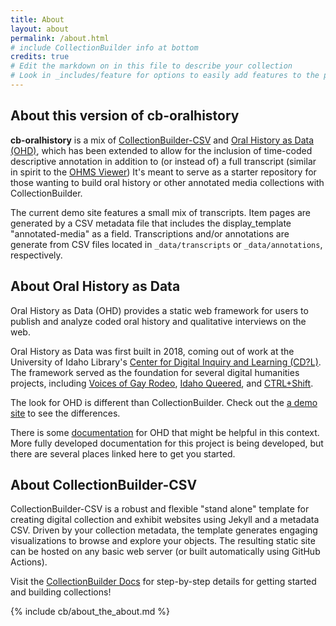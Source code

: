 ```yaml
---
title: About
layout: about
permalink: /about.html
# include CollectionBuilder info at bottom
credits: true
# Edit the markdown on in this file to describe your collection
# Look in _includes/feature for options to easily add features to the page
---
```


## About this version of cb-oralhistory

**cb-oralhistory** is a mix of [CollectionBuilder-CSV](https://github.com/CollectionBuilder/collectionbuilder-csv) and [Oral History as Data (OHD)](https://github.com/oralhistoryasdata/oralhistoryasdata.github.io), which has been extended to allow for the inclusion of time-coded descriptive annotation in addition to (or instead of) a full transcript (similar in spirit to the [OHMS Viewer](https://github.com/uklibraries/ohms-viewer)) It's meant to serve as a starter repository for those wanting to build oral history or other annotated media collections with CollectionBuilder. 

The current demo site features a small mix of transcripts. Item pages are generated by a CSV metadata file that includes the display_template "annotated-media" as a field. Transcriptions and/or annotations are generate from CSV files located in `_data/transcripts` or `_data/annotations`, respectively.

## About Oral History as Data
Oral History as Data (OHD) provides a static web framework for users to publish and analyze coded oral history and qualitative interviews on the web. 

Oral History as Data was first built in 2018, coming out of work at the University of Idaho Library's [Center for Digital Inquiry and Learning (CD?L)](https://cdil.lib.uidaho.edu/). 
The framework served as the foundation for several digital humanities projects, including [Voices of Gay Rodeo](https://www.voicesofgayrodeo.com/), [Idaho Queered](https://www.lib.uidaho.edu/queered/), and [CTRL+Shift](https://ctrl-shift.org/). 

The look for OHD is different than CollectionBuilder. Check out the [a demo site](https://oralhistoryasdata.github.io/) to see the differences.

There is some [documentation](https://oralhistoryasdata.github.io/about.html#documentation) for OHD that might be helpful in this context. More fully developed documentation for this project is being developed, but there are several places linked here to get you started.

## About CollectionBuilder-CSV

CollectionBuilder-CSV is a robust and flexible "stand alone" template for creating digital collection and exhibit websites using Jekyll and a metadata CSV.
Driven by your collection metadata, the template generates engaging visualizations to browse and explore your objects.
The resulting static site can be hosted on any basic web server (or built automatically using GitHub Actions).

Visit the [CollectionBuilder Docs](https://collectionbuilder.github.io/cb-docs/) for step-by-step details for getting started and building collections!


<!-- IMPORTANT!!! DELETE this comment and the include below when you are finished editing this page for your collection. The include below introduces about page features. They will show up on your collection's about page until you delete it.  -->
{% include cb/about_the_about.md %} 
